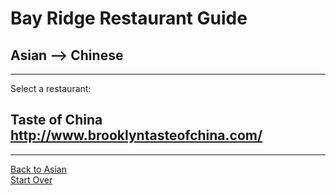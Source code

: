 # Bay Ridge Restaurant Guide
## Asian --> Chinese
---
Select a restaurant:
## Taste of China http://www.brooklyntasteofchina.com/
---
[Back to Asian](../asian.md)  
[Start Over](../../home.md)